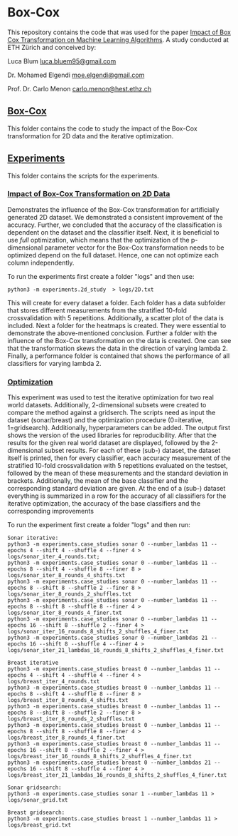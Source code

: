 # Box-Cox

This repository contains the code that was used for the paper 
[Impact of Box Cox Transformation on Machine Learning Algorithms](Impact_of_Box_Cox_Transformation_on_Machine_Learning_Algorithms_iterative.pdf). A study conducted at ETH Zürich and conceived by:

Luca Blum <luca.bluem95@gmail.com>

Dr. Mohamed Elgendi <moe.elgendi@gmail.com>

Prof. Dr. Carlo Menon <carlo.menon@hest.ethz.ch>



## [Box-Cox](boxcox)
This folder contains the code to study the impact of the Box-Cox transformation for 2D data and the iterative optimization.

## [Experiments](experiments)

This folder contains the scripts for the experiments.

### [Impact of Box-Cox Transformation on 2D Data](boxcox/impact_2D)

Demonstrates the influence of the Box-Cox transformation for artificially generated 
2D dataset. We demonstrated a consistent improvement of the accuracy. Further, we concluded that the accuracy of the classification is dependent on the 
dataset and the classifier itself. Next, it is beneficial to use *full* optimization,
which means that the optimization of the p-dimensional parameter vector for the Box-Cox transformation 
needs to be optimized depend on the full dataset. Hence, one can not optimize each column independently.

To run the experiments first create a folder "logs" and then use:

    python3 -m experiments.2d_study  > logs/2D.txt

This will create for every dataset a folder. Each folder has a data subfolder that stores different measurements from 
the stratified 10-fold crossvalidation with 5 repetitions. Additionally, a scatter plot of the data is included. Next a 
folder for the heatmaps is created. They were essential to demonstrate the above-mentioned conclusion. Further a folder 
with the influence of the Box-Cox transformation on the data is created. One can see that the transformation skews the 
data in the direction of varying lambda 2. Finally, a performance folder is contained that shows the performance
of all classifiers for varying lambda 2. 


### [Optimization](boxcox/optimization)
This experiment was used to test the iterative optimization for two real world datasets. Additionally, 2-dimensional
subsets were created to compare the method against a gridserch. The scripts need as input the dataset (sonar/breast) and 
the optimization procedure (0=iterative, 1=gridsearch). Additionally, hyperparameters can be added. 
The output first shows the version of the used libraries for reproducibility.
After that the results for the given real world dataset are displayed, followed by the 2-dimensional subset results.
For each of these (sub-) dataset, the dataset itself is printed, then for every classifier, each accuracy measurement of 
the stratified 10-fold crossvalidation with 5 repetitions evaluated on the testset, 
followed by the mean of these measurements and the standard deviation in brackets. Additionally, the mean of the
base classifier and the corresponding standard deviation are given. At the end of a (sub-) dataset everything is summarized
 in a row for the accuracy of all classifiers for the iterative optimization, the accuracy of the base classifiers and the
 corresponding improvements

To run the experiment first create a folder "logs" and then run:
    
    Sonar iterative:
    python3 -m experiments.case_studies sonar 0 --number_lambdas 11 --epochs 4 --shift 4 --shuffle 4 --finer 4 > logs/sonar_iter_4_rounds.txt; 
    python3 -m experiments.case_studies sonar 0 --number_lambdas 11 --epochs 8 --shift 4 --shuffle 8 --finer 8 > logs/sonar_iter_8_rounds_4_shifts.txt
    python3 -m experiments.case_studies sonar 0 --number_lambdas 11 --epochs 8 --shift 8 --shuffle 2 --finer 8 > logs/sonar_iter_8_rounds_2_shuffles.txt
    python3 -m experiments.case_studies sonar 0 --number_lambdas 11 --epochs 8 --shift 8 --shuffle 8 --finer 4 > logs/sonar_iter_8_rounds_4_finer.txt
    python3 -m experiments.case_studies sonar 0 --number_lambdas 11 --epochs 16 --shift 8 --shuffle 2 --finer 4 > logs/sonar_iter_16_rounds_8_shifts_2_shuffles_4_finer.txt
    python3 -m experiments.case_studies sonar 0 --number_lambdas 21 --epochs 16 --shift 8 --shuffle 4 --finer 4 > logs/sonar_iter_21_lambdas_16_rounds_8_shifts_2_shuffles_4_finer.txt

    Breast iterative
    python3 -m experiments.case_studies breast 0 --number_lambdas 11 --epochs 4 --shift 4 --shuffle 4 --finer 4 > logs/breast_iter_4_rounds.txt
    python3 -m experiments.case_studies breast 0 --number_lambdas 11 --epochs 8 --shift 4 --shuffle 8 --finer 8 > logs/breast_iter_8_rounds_4_shifts.txt
    python3 -m experiments.case_studies breast 0 --number_lambdas 11 --epochs 8 --shift 8 --shuffle 2 --finer 8 > logs/breast_iter_8_rounds_2_shuffles.txt
    python3 -m experiments.case_studies breast 0 --number_lambdas 11 --epochs 8 --shift 8 --shuffle 8 --finer 4 > logs/breast_iter_8_rounds_4_finer.txt
    python3 -m experiments.case_studies breast 0 --number_lambdas 11 --epochs 16 --shift 8 --shuffle 2 --finer 4 > logs/breast_iter_16_rounds_8_shifts_2_shuffles_4_finer.txt
    python3 -m experiments.case_studies breast 0 --number_lambdas 21 --epochs 16 --shift 8 --shuffle 4 --finer 4 > logs/breast_iter_21_lambdas_16_rounds_8_shifts_2_shuffles_4_finer.txt

    Sonar gridsearch:
    python3 -m experiments.case_studies sonar 1 --number_lambdas 11 > logs/sonar_grid.txt

    Breast gridsearch:
    python3 -m experiments.case_studies breast 1 --number_lambdas 11 > logs/breast_grid.txt
